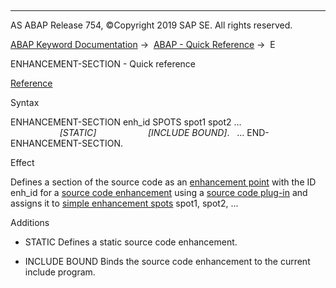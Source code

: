   

* * *

AS ABAP Release 754, ©Copyright 2019 SAP SE. All rights reserved.

[ABAP Keyword Documentation](https://help.sap.com/doc/abapdocu_754_index_htm/7.54/en-US/abenabap.htm) →  [ABAP - Quick Reference](https://help.sap.com/doc/abapdocu_754_index_htm/7.54/en-US/abenabap_shortref.htm) →  E

ENHANCEMENT-SECTION - Quick reference

[Reference](https://help.sap.com/doc/abapdocu_754_index_htm/7.54/en-US/abapenhancement-section.htm)

Syntax

ENHANCEMENT-SECTION enh\_id SPOTS spot1 spot2 ...
                    *\[*STATIC*\]*
                    *\[*INCLUDE BOUND*\]*.
  ...
END-ENHANCEMENT-SECTION.

Effect

Defines a section of the source code as an [enhancement point](https://help.sap.com/doc/abapdocu_754_index_htm/7.54/en-US/abenenhancement_point_glosry.htm "Glossary Entry") with the ID enh\_id for a [source code enhancement](https://help.sap.com/doc/abapdocu_754_index_htm/7.54/en-US/abensource_code_enhancement_glosry.htm "Glossary Entry") using a [source code plug-in](https://help.sap.com/doc/abapdocu_754_index_htm/7.54/en-US/abensource_code_plugin_glosry.htm "Glossary Entry") and assigns it to [simple enhancement spots](https://help.sap.com/doc/abapdocu_754_index_htm/7.54/en-US/abensimple_enhancement_spot_glosry.htm "Glossary Entry") spot1, spot2, ...

Additions

-   STATIC
    Defines a static source code enhancement.
    
-   INCLUDE BOUND
    Binds the source code enhancement to the current include program.